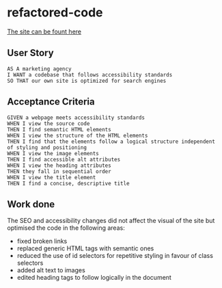 # refactored-code
[The site can be fount here](https://maria-helbling.github.io/refactored-code/)

## User Story

```
AS A marketing agency
I WANT a codebase that follows accessibility standards
SO THAT our own site is optimized for search engines
```

## Acceptance Criteria

```
GIVEN a webpage meets accessibility standards
WHEN I view the source code
THEN I find semantic HTML elements
WHEN I view the structure of the HTML elements
THEN I find that the elements follow a logical structure independent of styling and positioning
WHEN I view the image elements
THEN I find accessible alt attributes
WHEN I view the heading attributes
THEN they fall in sequential order
WHEN I view the title element
THEN I find a concise, descriptive title
```
## Work done
The SEO and accessibility changes did not affect the visual of the site but optimised the code in the following areas:
- fixed broken links
- replaced generic HTML tags with semantic ones
- reduced the use of id selectors for repetitive styling in favour of class selectors
- added alt text to images
- edited heading tags to follow logically in the document

